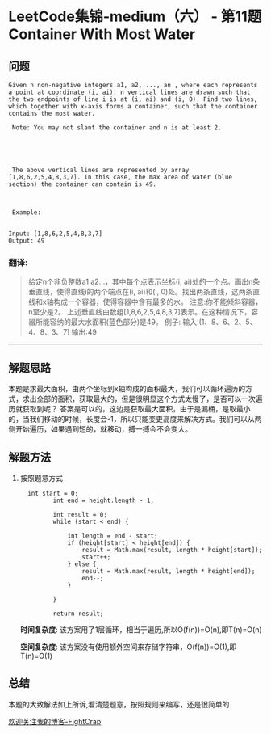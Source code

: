 # LeetCode集锦-medium（六） - 第11题 Container With Most Water

## 问题

```
Given n non-negative integers a1, a2, ..., an , where each represents a point at coordinate (i, ai). n vertical lines are drawn such that the two endpoints of line i is at (i, ai) and (i, 0). Find two lines, which together with x-axis forms a container, such that the container contains the most water.

 Note: You may not slant the container and n is at least 2.





 The above vertical lines are represented by array [1,8,6,2,5,4,8,3,7]. In this case, the max area of water (blue section) the container can contain is 49.



 Example:


Input: [1,8,6,2,5,4,8,3,7]
Output: 49
```
### 翻译:
>给定n个非负整数a1 a2…，其中每个点表示坐标(i, ai)处的一个点。画出n条垂直线，使得直线i的两个端点在(i, ai)和(i, 0)处。找出两条直线，这两条直线和x轴构成一个容器，使得容器中含有最多的水。 
>注意:你不能倾斜容器，n至少是2。
>上述垂直线由数组[1,8,6,2,5,4,8,3,7]表示。在这种情况下，容器所能容纳的最大水面积(蓝色部分)是49。
>例子:
>输入:(1、8、6、2、5、4、8、3、7]
>输出:49  
---
## 解题思路
本题是求最大面积，由两个坐标到x轴构成的面积最大，我们可以循环遍历的方式，求出全部的面积，获取最大的，但是很明显这个方式太慢了，是否可以一次遍历就获取到呢？
答案是可以的，这边是获取最大面积，由于是漏桶，是取最小的，当我们移动的时候，长度会-1，所以只能变更高度来解决方式。我们可以从两侧开始遍历，如果遇到短的，就移动，搏一搏会不会变大。

## 解题方法
1. 按照题意方式
    ```
      int start = 0;
             int end = height.length - 1;
     
             int result = 0;
             while (start < end) {
     
                 int length = end - start;
                 if (height[start] < height[end]) {
                     result = Math.max(result, length * height[start]);
                     start++;
                 } else {
                     result = Math.max(result, length * height[end]);
                     end--;
                 }
     
             }
     
             return result;
    ```
    __时间复杂度__:
    该方案用了1层循环，相当于遍历,所以O(f(n))=O(n),即T(n)=O(n)

    __空间复杂度__:
    该方案没有使用额外空间来存储字符串，O(f(n))=O(1),即T(n)=O(1)


## 总结
本题的大致解法如上所诉,看清楚题意，按照规则来编写，还是很简单的


[欢迎关注我的博客-FightCrap](https://fightcrap.github.io/)